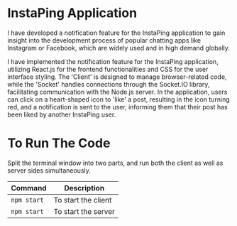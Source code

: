 # InstaPing Application

I have developed a notification feature for the InstaPing application to gain insight into the development process of popular chatting apps like Instagram or Facebook, which are widely used and in high demand globally.

I have implemented the notification feature for the InstaPing application, utilizing React.js for the frontend functionalities and CSS for the user interface styling. The 'Client' is designed to manage browser-related code, while the 'Socket' handles connections through the Socket.IO library, facilitating communication with the Node.js server. In the application, users can click on a heart-shaped icon to 'like' a post, resulting in the icon turning red, and a notification is sent to the user, informing them that their post has been liked by another InstaPing user.

# To Run The Code

Split the terminal window into two parts, and run both the client as well as server sides simultaneously.


| Command | Description |
| --- | --- |
| `npm start` | To start the client|
| `npm start` | To start the server |
